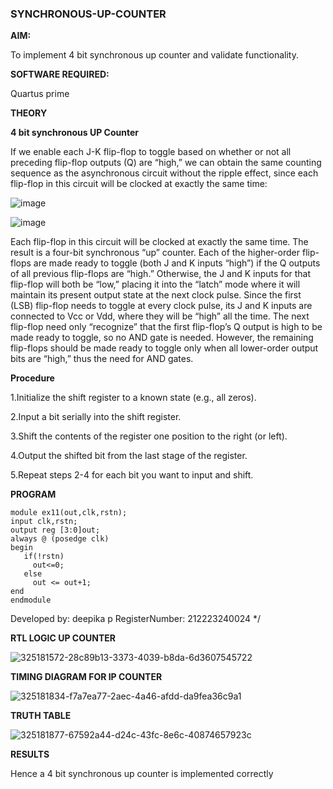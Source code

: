 ### SYNCHRONOUS-UP-COUNTER

**AIM:**

To implement 4 bit synchronous up counter and validate functionality.

**SOFTWARE REQUIRED:**

Quartus prime

**THEORY**

**4 bit synchronous UP Counter**

If we enable each J-K flip-flop to toggle based on whether or not all preceding flip-flop outputs (Q) are “high,” we can obtain the same counting sequence as the asynchronous circuit without the ripple effect, since each flip-flop in this circuit will be clocked at exactly the same time:

![image](https://github.com/naavaneetha/SYNCHRONOUS-UP-COUNTER/assets/154305477/d5db3fa0-e413-404c-b80e-b2f39d82e7e8)


![image](https://github.com/naavaneetha/SYNCHRONOUS-UP-COUNTER/assets/154305477/52cb61eb-d04b-442d-810c-31185a68410b)

Each flip-flop in this circuit will be clocked at exactly the same time.
The result is a four-bit synchronous “up” counter. Each of the higher-order flip-flops are made ready to toggle (both J and K inputs “high”) if the Q outputs of all previous flip-flops are “high.”
Otherwise, the J and K inputs for that flip-flop will both be “low,” placing it into the “latch” mode where it will maintain its present output state at the next clock pulse.
Since the first (LSB) flip-flop needs to toggle at every clock pulse, its J and K inputs are connected to Vcc or Vdd, where they will be “high” all the time.
The next flip-flop need only “recognize” that the first flip-flop’s Q output is high to be made ready to toggle, so no AND gate is needed.
However, the remaining flip-flops should be made ready to toggle only when all lower-order output bits are “high,” thus the need for AND gates.

**Procedure**

1.Initialize the shift register to a known state (e.g., all zeros).

2.Input a bit serially into the shift register.

3.Shift the contents of the register one position to the right (or left).

4.Output the shifted bit from the last stage of the register.

5.Repeat steps 2-4 for each bit you want to input and shift.

**PROGRAM**
```
module ex11(out,clk,rstn);
input clk,rstn;
output reg [3:0]out;
always @ (posedge clk)
begin
   if(!rstn)
     out<=0;
   else 
     out <= out+1;
end
endmodule
```

 

Developed by: deepika p
RegisterNumber: 212223240024
*/

**RTL LOGIC UP COUNTER**

![325181572-28c89b13-3373-4039-b8da-6d3607545722](https://github.com/23008859/SYNCHRONOUS-UP-COUNTER/assets/139117979/6b246d22-f62d-4320-8cd5-6dc5b5e8f78b)

**TIMING DIAGRAM FOR IP COUNTER**

![325181834-f7a7ea77-2aec-4a46-afdd-da9fea36c9a1](https://github.com/23008859/SYNCHRONOUS-UP-COUNTER/assets/139117979/d7147d3f-1592-4030-a02f-052be4ab63fe)

**TRUTH TABLE**

![325181877-67592a44-d24c-43fc-8e6c-40874657923c](https://github.com/23008859/SYNCHRONOUS-UP-COUNTER/assets/139117979/1de417dc-e76d-41fe-9582-3b31d2e7d159)

**RESULTS**

Hence a 4 bit synchronous up counter is implemented correctly

